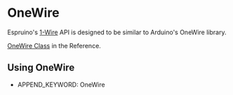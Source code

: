 <!--- Copyright (c) 2013 Gordon Williams, Pur3 Ltd. See the file LICENSE for copying permission. -->
OneWire
======

Espruino's [1-Wire](http://en.wikipedia.org/wiki/1-Wire]) API is designed to be similar to Arduino's OneWire library.

[OneWire Class](/Reference#OneWire) in the Reference.

Using OneWire
---------------

* APPEND_KEYWORD: OneWire
